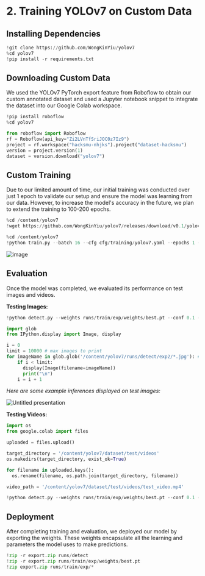 # 2. Training YOLOv7 on Custom Data
## Installing Dependencies
```python
!git clone https://github.com/WongKinYiu/yolov7
%cd yolov7
!pip install -r requirements.txt
```
## Downloading Custom Data
We used the YOLOv7 PyTorch export feature from Roboflow to obtain our custom annotated dataset and used a Jupyter notebook snippet to integrate the dataset into our Google Colab workspace.
```python
!pip install roboflow
%cd yolov7

from roboflow import Roboflow
rf = Roboflow(api_key="Zi2LVnTfSriJOC0z7Iz9")
project = rf.workspace("hacksmu-nhjks").project("dataset-hacksmu")
version = project.version(1)
dataset = version.download("yolov7")
```
## Custom Training
Due to our limited amount of time, our initial training was conducted over just 1 epoch to validate our setup and ensure the model was learning from our data. However, to increase the model's accuracy in the future, we plan to extend the training to 100-200 epochs.
```python
%cd /content/yolov7
!wget https://github.com/WongKinYiu/yolov7/releases/download/v0.1/yolov7_training.pt
```
```python
%cd /content/yolov7
!python train.py --batch 16 --cfg cfg/training/yolov7.yaml --epochs 1 --data {dataset.location}/data.yaml --weights 'yolov7_training.pt' --device 0
```
![image](https://github.com/user-attachments/assets/334a5fa5-d39d-40d6-92a2-979d0e8c2f54)
## Evaluation
Once the model was completed, we evaluated its performance on test images and videos.

**Testing Images:**
```python
!python detect.py --weights runs/train/exp/weights/best.pt --conf 0.1 --source {dataset.location}/test/images

import glob
from IPython.display import Image, display

i = 0
limit = 10000 # max images to print
for imageName in glob.glob('/content/yolov7/runs/detect/exp2/*.jpg'): #assuming JPG
    if i < limit:
      display(Image(filename=imageName))
      print("\n")
    i = i + 1
```
_Here are some example inferences displayed on test images:_

![Untitled presentation](https://github.com/user-attachments/assets/383a5d0c-1f50-429f-97b0-ca47fb8be5fa)

**Testing Videos:**
``` python
import os
from google.colab import files

uploaded = files.upload()

target_directory = '/content/yolov7/dataset/test/videos'
os.makedirs(target_directory, exist_ok=True)

for filename in uploaded.keys():
  os.rename(filename, os.path.join(target_directory, filename))

video_path = '/content/yolov7/dataset/test/videos/test_video.mp4'

!python detect.py --weights runs/train/exp/weights/best.pt --conf 0.1 --source /content/yolov7/dataset/test/videos
```

## Deployment
After completing training and evaluation, we deployed our model by exporting the weights. These weights encapsulate all the learning and parameters the model uses to make predictions.
``` python
!zip -r export.zip runs/detect
!zip -r export.zip runs/train/exp/weights/best.pt
!zip export.zip runs/train/exp/*
```
